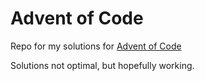 # Advent of Code

Repo for my solutions for [Advent of Code](http://adventofcode.com/)

Solutions not optimal, but hopefully working.